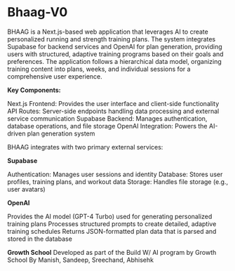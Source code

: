 # Bhaag-V0

BHAAG is a Next.js-based web application that leverages AI to create personalized running and strength training plans. The system integrates Supabase for backend services and OpenAI for plan generation, providing users with structured, adaptive training programs based on their goals and preferences. The application follows a hierarchical data model, organizing training content into plans, weeks, and individual sessions for a comprehensive user experience.



**Key Components:**

Next.js Frontend: Provides the user interface and client-side functionality
API Routes: Server-side endpoints handling data processing and external service communication
Supabase Backend: Manages authentication, database operations, and file storage
OpenAI Integration: Powers the AI-driven plan generation system


BHAAG integrates with two primary external services:

**Supabase**

Authentication: Manages user sessions and identity
Database: Stores user profiles, training plans, and workout data
Storage: Handles file storage (e.g., user avatars)


**OpenAI**

Provides the AI model (GPT-4 Turbo) used for generating personalized training plans
Processes structured prompts to create detailed, adaptive training schedules
Returns JSON-formatted plan data that is parsed and stored in the database

**Growth School**
Developed as part of the Build W/ AI program by Growth School
By Manish, Sandeep, Sreechand, Abhisehk
